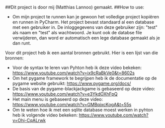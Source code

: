 ##Dit project is door mij (Matthias Lannoo) gemaakt. 
##How to use:
- Om mijn project te runnen kan je gewoon het volledige project kopiëren en runnen in PyCharm. Het project bevast standaard al een database met een gebruiker in. De inloggegevens van deze gebruiker zijn: "test" als naam en "test" als wachtwoord. Je kunt ook de databse file verwijderen, dan word er automatisch een lege database gemaakt als je dan runt. 

Voor dit project heb ik een aantal bronnen gebruikt.
Hier is een lijst van die bronnen:
- Voor de syntax te leren van Pyhton heb ik deze video bekeken: https://www.youtube.com/watch?v=ix9cRaBkVe0&t=8602s
- Om het pygame framework te begrijpen heb ik de documentatie op de pygame website gebruikt: https://www.pygame.org/docs/
- De basis van de pygame-blackjackgame is gebaseerd op deze video: https://www.youtube.com/watch?v=e3YkdOXhFpQ
- Het main menu is gebaseerd op deze video: https://www.youtube.com/watch?v=GMBqjxcKogA&t=55s
- Om te weten hoe ik met een sqlite database moest werken in pyhton heb ik volgende video bekeken: https://www.youtube.com/watch?v=Ohj-CqALrwk
